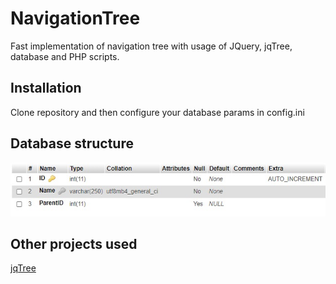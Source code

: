 # NavigationTree

Fast implementation of navigation tree with usage of JQuery, jqTree, database and PHP scripts. 

## Installation

Clone repository and then configure your database params in config.ini

## Database structure
![alt text](https://github.com/PrymusMichal/IAI-zadanie/blob/master/database_structure.jpg?raw=true)

## Other projects used
[jqTree](https://github.com/mbraak/jqTree)
